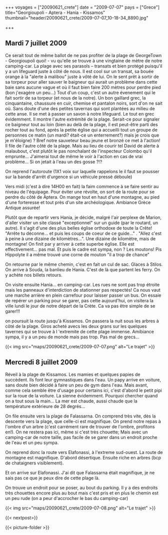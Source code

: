 +++
voyages = ["20090621_crete"]
date = "2009-07-07"
pays = ["Grece"]
title="Georgioupoli  - Aptera - Hania - Kissamos"
thumbnail="header/20090621_crete/2009-07-07_10-18-34_8890.jpg"

+++


## Mardi 7 juillet 2009

Ce serait tout de même ballot de ne pas profiter de la plage de GeorgeTown -  Georgioupoli quoi! - vu qu'elle se trouve à une vingtaine de mètre de notre camping-car. La plage avec ses parasols – transats et bien protégé puisqu'il y a un lifeguard juste à côté de nous. Il est cool sur un transat, sa bouée orange à la "alerte à malibou" juste à vôté de lui. On le sent prêt à sortir de sa torpeur pour aller sauver le baigneur qui aurait un problème dans cette baie sans aucune vague et où il faut bien faire 200 mètres pour perdre pied (bon j'exagère un peu...) Tout d'un coup, c'est un autre évenement qui le fait sortir de sa torpeur (et nous de la notre). Un bon gaillard grec, la cinquantaine, chaussure en cuir, chemise et pantalon noirs, sort d'on ne sait où. Sans doute d'une des petites tavernas qui sont plantées au milieu de cette anse. Il se met à passer un savon à notre lifeguard. Le tout en grec évidemment. Il montre l'autre extrémité de la plage. Serait-ce pour signaler ce baigneur tout au loin (bien au delà de la plage, il est peut-être parti des rocher tout au fond, après la petite église qui a accueilli tout un groupe de personnes ce matin (un mardi? était-ce un enterrement?) mais je crois que je m'éloigne) ? Bref notre sauveteur beau jeune et bronzé ce met à l'action! Il file de l'autre côté de la plage. Mais au lieu de courir tel David de alerte à malaubout, c'est plutôt le pas nonchalant de l'inspecteur Colombo qu'il emprunte... J'aimerai tout de même le voir à l'action en cas de vrai problème... Si on jetait à l'eau un des gosse ?!?

On reprend l'autoroute (1X1 voix sur laquelle rappelons le il faut se pousser sur la bande d'arrêt d'urgence si un véhicule pressé déboule)

Vers midi (c'est à dire 14H00 en fait) la faim commence à se faire sentir au niveau de l'équipage. Pour éviter une révolte, on sort de la route pour se perdre du côté de Aptera. On mange tout en haut d'une montagne, au pied d'une forteresse et tout près d'un site archéologique. Ambiance Grèce Antique assurée!

Plutôt que de repartir vers Hania, je décide, malgré l'air perplexe de Marion, d'aller visiter un site classé "exceptionnel" sur un guide (par le routard, un autre). Il s'agit d'une des plus belles église orthodoxe de toute la Crête! "Arrête tu déconne... et puis les coups de coeur de ce guide..." . "Allez c'est à peine à une dizaine de kilomètres...". Une dizaine de kilomètre, mais de montagne! On finit par y arriver à cette superbe église. Elle est effectivement... pas mal. Et puis le cadre est sympa, non ? Les moutons! Pis Hippolyte il a même trouvé une corne de mouton "il a trop de chance"

On retourne par le même chemin, c'est en fait un cul de sac. Glaces à Stilos. On arrive à Souda, la banlieu de Hania. C'est de là que partent les ferry. On y achète nos billets retours.

On visite ensuite Hania... en camping-car. Les rues ne sont pas trop étroite mais les panneaux d'interdiction de stationner pas respectés! Ca nous vaut une marche arrière en plein carrefour pour laisser passer un bus. On essaie de repérer un parking pour se garer, pas cette aujourd'hui, on visitera la ville lundi le jour de notre départ de la Crète. Ca va pas être simple de se garer!!!

on poursuit la route jusqu'à Kissamos. On passera la nuit sous les arbres à côté de la plage. Giros acheté avecs les deux grans sur les quelques tavernes qui se trouve à l 'extremite de cette plage immense. Amibiance sympa, il y a un peu de monde mais pas trop. Pas mal de grecs...

{{< img src="maps/20090621_crete/2009-07-07.png" alt="Le trajet" >}}



## Mercredi 8 juillet 2009

Réveil à la plage de Kissamos. Les mamies et quelques papies de succèdent. Ils font leur gymnastiques dans l'eau. Un papy arrive en voiture, sans doute bien décidé à faire un peu de gym dans l'eau. Mais avant, comme cela semble être d'usage pour certains ici, c'est d'abord le petit pipi sur la roue de la voiture. La sienne évidemment. Pourquoi chercher quand on a tout sous la main...
La mer est chaude, aussi chaude que la température extérieure de 28 degrés...

On file ensuite vers la plage de Falassarna. On comprend très vite, dès la descente vers la plage, que celle-ci est magnifique. On prend notre repas à l'ombre d'un arbre (c'est carrément rare de trouver de l'ombre, profitons en!). On ne restera pas ici, même si c'est très chouette; Mais avec un camping-car de notre taille, pas facile de se garer dans un endroit proche de l'eau et un peu sympa.

On reprend donc la route vers Elafonassi, à l'extreme sud-ouest. La route de montagne est magnifique. D'abord désertique. Ensuite riche en arbres (bcp de chataigners visiblement).

Et on arrive sur Elafonassi. J'ai dit que  Falassarna était magnifique, je ne sais pas ce que je peux dire de cette plage là.

On trouve un endroit pour se poser, au bout du parking. Il y a des endroits très chouettes encore plus au bout mais c'est pris et en plus le chemin est un peu rude (on a peur d'accrocher le bas du camping-car)

{{< img src="maps/20090621_crete/2009-07-08.png" alt="Le trajet" >}}

{{< nextpost>}}

{{< picture-folder  >}}

